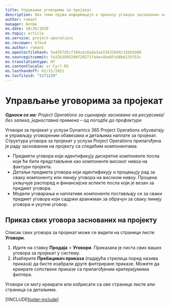 ```yaml
---
title: Управљање уговорима за пројекат
description: Ова тема пружа информације о приказу уговора заснованих на пројекту.
author: rumant
manager: Annbe
ms.date: 10/26/2020
ms.topic: article
ms.service: project-operations
ms.reviewer: kfend
ms.author: rumant
ms.openlocfilehash: 5a4357d5cf184a3c6ada3ae33631694c31bb5b00
ms.sourcegitcommit: fa32b1893286f20271fa4ec4be8fc68bd135f53c
ms.translationtype: HT
ms.contentlocale: sr-Cyrl-RS
ms.lasthandoff: 02/15/2021
ms.locfileid: "5273229"
---
```

# <a name="manage-project-contracts"></a>Управљање уговорима за пројекат

_**Односи се на:** Project Operations за сценарије засноване на ресурсима/без залиха, једноставна примена – од погодбе до профактуре_

Уговори за пројекат у услузи Dynamics 365 Project Operations обухватају и управљају уговореним обавезама и детаљима наплате за пројекат. Структура уговора за пројекат у услузи Project Operations прилагођена је раду заснованом на пројекту са следећим компонентама:

- Предмети уговора који идентификују дискретне компоненте посла које ће бити представљене као компоненте високог нивоа на фактури пројекта.
- Детаљи предмета уговора који идентификују и процењују рад за сваку компоненту или линију уговора на високом нивоу. Процена укључује распоред и финансијске аспекте посла који је везан за предмет уговора.
- Модели уговарања и наплативе компоненте постављају се за сваки предмет уговора који садржи аранжман за обрачун за сваку линију уговора и укупни уговор.

## <a name="view-all-project-based-contracts"></a>Приказ свих уговора заснованих на пројекту

Списак свих уговора за пројекат може се видети на страници листе **Уговори**. 

1. Идите на ставку **Продаја** > **Уговори**. Приказана је листа свих ваших уговора за пројекат у систему. 
2. Изаберите **Пребацивач приказа** (падајућа стрелица поред назива приказа) да бисте изабрали друге филтриране приказе. Можете да креирате сопствене приказе са прилагођеним критеријумима филтера.

Уговори се могу креирати или избрисати са ове странице листе или страница са детаљима.


[!INCLUDE[footer-include](../../includes/footer-banner.md)]